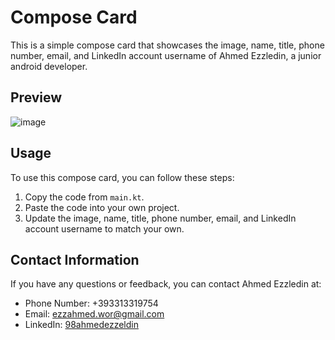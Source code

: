 # Compose Card

This is a simple compose card that showcases the image, name, title, phone number, email, and LinkedIn account username of Ahmed Ezzledin, a junior android developer.

## Preview

![image](https://user-images.githubusercontent.com/112197330/233276529-e0bfd745-e199-4975-9642-3b74269d7ff3.png)

## Usage

To use this compose card, you can follow these steps:

1. Copy the code from `main.kt`.
2. Paste the code into your own project.
3. Update the image, name, title, phone number, email, and LinkedIn account username to match your own.

## Contact Information

If you have any questions or feedback, you can contact Ahmed Ezzledin at:

- Phone Number: +393313319754
- Email: [ezzahmed.wor@gmail.com](mailto:ezzahmed.wor@gmail.com)
- LinkedIn: [98ahmedezzeldin](https://www.linkedin.com/in/98ahmedezzeldin/)
